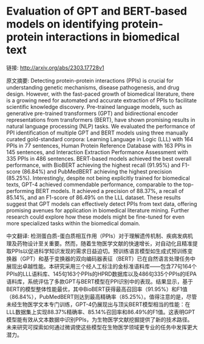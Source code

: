 # Evaluation of GPT and BERT-based models on identifying protein-protein interactions in biomedical text

链接: http://arxiv.org/abs/2303.17728v1

原文摘要:
Detecting protein-protein interactions (PPIs) is crucial for understanding
genetic mechanisms, disease pathogenesis, and drug design. However, with the
fast-paced growth of biomedical literature, there is a growing need for
automated and accurate extraction of PPIs to facilitate scientific knowledge
discovery. Pre-trained language models, such as generative pre-trained
transformers (GPT) and bidirectional encoder representations from transformers
(BERT), have shown promising results in natural language processing (NLP)
tasks. We evaluated the performance of PPI identification of multiple GPT and
BERT models using three manually curated gold-standard corpora: Learning
Language in Logic (LLL) with 164 PPIs in 77 sentences, Human Protein Reference
Database with 163 PPIs in 145 sentences, and Interaction Extraction Performance
Assessment with 335 PPIs in 486 sentences. BERT-based models achieved the best
overall performance, with BioBERT achieving the highest recall (91.95%) and
F1-score (86.84%) and PubMedBERT achieving the highest precision (85.25%).
Interestingly, despite not being explicitly trained for biomedical texts, GPT-4
achieved commendable performance, comparable to the top-performing BERT models.
It achieved a precision of 88.37%, a recall of 85.14%, and an F1-score of
86.49% on the LLL dataset. These results suggest that GPT models can
effectively detect PPIs from text data, offering promising avenues for
application in biomedical literature mining. Further research could explore how
these models might be fine-tuned for even more specialized tasks within the
biomedical domain.

中文翻译:
检测蛋白质-蛋白质相互作用（PPIs）对于理解遗传机制、疾病发病机理及药物设计至关重要。然而，随着生物医学文献的快速增长，对自动化且精准提取PPIs以促进科学知识发现的需求日益迫切。预训练语言模型如生成式预训练变换器（GPT）和基于变换器的双向编码器表征（BERT）已在自然语言处理任务中展现出卓越性能。本研究采用三个经人工标注的金标准语料库——包含77句164个PPIs的LLL语料库、145句163个PPIs的HPRD数据库以及486句335个PPIs的IEPA语料库，系统评估了多款GPT与BERT模型在PPI识别中的表现。结果显示，基于BERT的模型整体性能最优，其中BioBERT获得最高召回率（91.95%）和F1值（86.84%），PubMedBERT则达到最高精确率（85.25%）。值得注意的是，尽管未经生物医学文本专门训练，GPT-4仍展现出与顶尖BERT模型相当的性能：在LLL数据集上实现88.37%精确率、85.14%召回率和86.49%的F1值。这表明GPT模型能有效从文本数据中识别PPIs，为生物医学文献挖掘提供了新的技术路径。未来研究可探索如何通过微调使这些模型在生物医学领域更专业的任务中发挥更大潜力。
